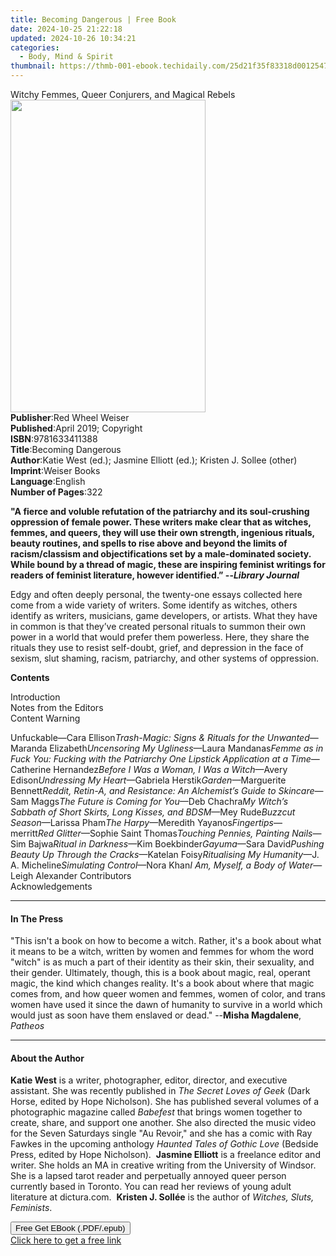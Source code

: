 ```yaml
---
title: Becoming Dangerous | Free Book
date: 2024-10-25 21:22:18
updated: 2024-10-26 10:34:21
categories:
  - Body, Mind & Spirit
thumbnail: https://thmb-001-ebook.techidaily.com/25d21f35f83318d001254725659473134231cf708939c27b035546a1dd23579c.jpg
---
```

<main id="book-container">
  <div class="flex flex-col">
    <div class="book-brief flex-1 py-6 px-4 sm:p-6 md:py-10 md:px-8">
      <!-- brief-->
      <div class="book-brief-main">
        Witchy Femmes, Queer Conjurers, and Magical Rebels
      </div>
    </div>
    <div
      class="book-meta-info flex-1 grid gap-4 col-start-1 col-end-3 row-start-1 sm:mb-6 sm:grid-cols-4 lg:gap-6 lg:col-start-2 lg:row-end-6 lg:row-span-6 lg:mb-0"
    >
      <div
        class="book-meta-info-left place-content-center mt-4 p-4 text-sm leading-6 col-start-2 col-span-2 dark:text-slate-400"
      >
        <img
          class="w-full h-500 object-cover rounded-lg sm:h-255 sm:col-span-2 lg:col-span-full"
          src="https://img-001-ebook.techidaily.com/68987185fdc31cfde6a4c951f87232868bfb49837f1b3a336779b36f02ed9da8.jpg"
          alt=""
          width="312"
          height="500"
        />
      </div>
      <div
        class="book-meta-info-right mt-2 col-start-1 row-start-2 col-span-3 self-center"
      >
        <!-- meta data  -->
        <div class="flex flex-col px-4 md:px-8">
          <div class="flex-1">
            <strong>Publisher</strong>:<span class="px-2"
              >Red Wheel Weiser</span
            >
          </div>
          <div class="flex-1">
            <strong>Published</strong>:<span class="px-2"
              >April 2019; Copyright</span
            >
          </div>
          <div class="flex-1">
            <strong>ISBN</strong>:<span class="px-2">9781633411388</span>
          </div>
          <div class="flex-1">
            <strong>Title</strong>:<span class="px-2">Becoming Dangerous</span>
          </div>
          <div class="flex-1">
            <strong>Author</strong>:<span class="px-2"
              >Katie West (ed.); Jasmine Elliott (ed.); Kristen J. Sollee
              (other)</span
            >
          </div>
          <div class="flex-1">
            <strong>Imprint</strong>:<span class="px-2">Weiser Books</span>
          </div>
          <div class="flex-1">
            <strong>Language</strong>:<span class="px-2">English</span>
          </div>
          <div class="flex-1">
            <strong>Number of Pages</strong>:<span class="px-2">322</span>
          </div>
        </div>
      </div>
    </div>
    <div class="book-description flex-1 py-6 px-4 sm:p-6 md:py-10 md:px-8">
      <div class="book-description-main">
        <div accordion-content="" id="description">
          <p>
            <b
              >"A fierce and voluble refutation of the patriarchy and its
              soul-crushing oppression of female power. These writers make clear
              that as witches, femmes, and queers, they will use their own
              strength, ingenious rituals, beauty routines, and spells to rise
              above and beyond the limits of racism/classism and
              objectifications set by a male-dominated society. While bound by a
              thread of magic, these are inspiring feminist writings for readers
              of feminist literature, however identified.” --<i
                >Library Journal</i
              ></b
            >
          </p>
          <p>
            Edgy and often deeply personal, the twenty-one essays collected here
            come from a wide variety of writers. Some identify as witches,
            others identify as writers, musicians, game developers, or artists.
            What they have in common is that they’ve created personal rituals to
            summon their own power in a world that would prefer them powerless.
            Here, they share the rituals they use to resist self-doubt, grief,
            and depression in the face of sexism, slut shaming, racism,
            patriarchy, and other systems of oppression.
          </p>
          <p><b>Contents</b></p>
          <p>
            Introduction<br />
            Notes from the Editors<br />
            Content Warning
          </p>
          Unfuckable—Cara Ellison<i
            >Trash-Magic: Signs &amp; Rituals for the Unwanted</i
          >—Maranda Elizabeth<i>Uncensoring My Ugliness</i>—Laura Mandanas<i
            >Femme as in Fuck You: Fucking with the Patriarchy One Lipstick
            Application at a Time</i
          >—Catherine Hernandez<i>Before I Was a Woman, I Was a Witch</i>—Avery
          Edison<i>Undressing My Heart</i>—Gabriela
          Herstik<i>Garden</i>—Marguerite Bennett<i
            >Reddit, Retin-A, and Resistance: An Alchemist’s Guide to
            Skincare</i
          >—Sam Maggs<i>The Future is Coming for You</i>—Deb Chachra<i
            >My Witch’s Sabbath of Short Skirts, Long Kisses, and BDSM</i
          >—Mey Rude<i>Buzzcut Season</i>—Larissa Pham<i>The Harpy</i>—Meredith
          Yayanos<i>Fingertips</i>—merritt<i>Red Glitter</i>—Sophie Saint
          Thomas<i>Touching Pennies, Painting Nails</i>—Sim Bajwa<i
            >Ritual in Darkness</i
          >—Kim Boekbinder<i>Gayuma</i>—Sara David<i
            >Pushing Beauty Up Through the Cracks</i
          >—Katelan Foisy<i>Ritualising My Humanity</i>—J. A. Micheline<i
            >Simulating Control</i
          >—Nora Khan<i>I Am, Myself, a Body of Water</i>—Leigh Alexander
          Contributors<br />
          Acknowledgements
        </div>
        <div class="accordion-fader"></div>
      </div>
    </div>
    <div class="book-excerpts flex-1 py-6 px-4 sm:p-6 md:py-10 md:px-8">
      <!-- excerpts-->
      <div class="book-excerpts-main">
        <hr />
        <h4 class="placeholder placeholder-heading">
          <span>In The Press</span>
        </h4>
        <p>
          "This isn't a book on how to become a witch. Rather, it's a book about
          what it means to be a witch, written by women and femmes for whom the
          word "witch" is as much a part of their identity as their skin, their
          sexuality, and their gender. Ultimately, though, this is a book about
          magic, real, operant magic, the kind which changes reality. It's a
          book about where that magic comes from, and how queer women and
          femmes, women of color, and trans women have used it since the dawn of
          humanity to survive in a world which would just as soon have them
          enslaved or dead." --<b>Misha Magdalene</b>, <i>Patheos</i>
        </p>
      </div>
    </div>
    <div class="book-about-author flex-1 py-6 px-4 sm:p-6 md:py-10 md:px-8">
      <!-- about author-->
      <div class="book-main-author-main">
        <hr />
        <h4 class="placeholder placeholder-heading">
          <span>About the Author</span>
        </h4>
        <p>
          <b>Katie West</b> is a writer, photographer, editor, director, and
          executive assistant. She was recently published in
          <i>The Secret Loves of Geek</i> (Dark Horse, edited by Hope
          Nicholson). She has published several volumes of a photographic
          magazine called <i>Babefest</i> that brings women together to create,
          share, and support one another. She also directed the music video for
          the Seven Saturdays single "Au Revoir," and she has a comic with Ray
          Fawkes in the upcoming anthology
          <i>Haunted Tales of Gothic Love</i> (Bedside Press, edited by Hope
          Nicholson).&nbsp; <b>Jasmine Elliott</b> is a freelance editor and
          writer. She holds an MA in creative writing from the University of
          Windsor. She is a lapsed tarot reader and perpetually annoyed queer
          person currently based in Toronto. You can read her reviews of young
          adult literature at dictura.com.&nbsp; <b>Kristen J. Sollée</b> is the
          author of <i>Witches, Sluts, Feminists</i>.
        </p>
      </div>
    </div>
    <div class="book-free-get flex-1 py-6 px-4 sm:p-6 md:py-10 md:px-8">
      <button
        id="btn-free-get"
        class="bg-blue-500 hover:bg-blue-700 text-white font-bold py-2 px-4 rounded"
      >
        Free Get EBook (.PDF/.epub)
      </button>
      <div id="countdown-display" class="px-2 text-lg mt-2"></div>
      <a
        id="free-link"
        class="hidden bg-blue-500 hover:bg-blue-700 text-white font-bold py-2 px-4 rounded"
        href="https://www.ebooks.com/en-us/book/209513016/becoming-dangerous/katie-west/"
        target="_blank"
        >Click here to get a free link</a
      >
    </div>
    <script>
      let countdownTime = 0;
      let countdownInterval = null;
      document
        .getElementById('btn-free-get')
        .addEventListener('click', startCountdown);
      function startCountdown() {
        countdownTime = new Date().getTime() + 60000 * 3;
        countdownInterval = setInterval(updateCountdown, 1000);
        document.getElementById('btn-free-get').disabled = true;
        document
          .getElementById('btn-free-get')
          .classList.add('bg-gray-500', 'cursor-not-allowed');
      }
      function updateCountdown() {
        let currentTime = new Date().getTime();
        let timeLeft = countdownTime - currentTime;
        let secondsLeft = Math.floor(timeLeft / 1000);
        document.getElementById('countdown-display').innerHTML =
          `Remaining time: ${secondsLeft} seconds.`;
        if (secondsLeft <= 0) {
          clearInterval(countdownInterval);
          document.getElementById('btn-free-get').classList.add('hidden');
          document.getElementById('free-link').classList.remove('hidden');
          document.getElementById('countdown-display').innerHTML = '';
        }
      }
    </script>
  </div>
</main>
